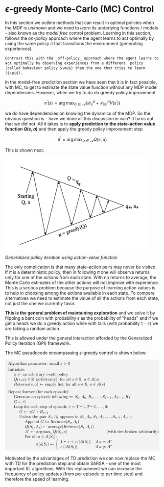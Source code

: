 # $\epsilon$-greedy Monte-Carlo (MC) Control 

In this section we outline methods that can result in optimal policies when the MDP is _unknown_ and we need to _learn_ its underlying functions / models - also known as the  _model free_ control problem. Learning in this section, follows the _on-policy_ approach where the agent learns to act optimally by using the same policy $\pi$ that transitions the environment (generating experiences). 

```{note}
Contrast this with the _off-policy_ approach where the agent learns to act optimally by observing experiences from a different  policy (called behaviour policy $\mu$) than the one that tries to learn ($\pi$).   
```

In the model-free prediction section we have seen that it is in fact possible, with MC, to get to estimate the state value function without any MDP model dependencies. However, when we try to do do greedy policy improvement 

$$\pi^\prime(s) = \arg \max_{a \in \mathcal A} (\mathcal R_s^a + \mathcal P_{ss^\prime}^a V(s^\prime))$$

we do have dependencies on knowing the dynamics of the MDP. So the obvious question is - have we done all this discussion in vain? It turns out that we did not. All it takes is to **apply prediction to the state-action value function $Q(s,a)$** and then apply the greedy policy improvement step

$$\pi^\prime = \arg \max_{a \in \mathcal A} Q(s,a)$$

This is shown next: 

![generalized-policy-iteration](images/generalized-policy-iteration.png)

*Generalized policy iteration using action-value function*

The only complication is that many state–action pairs may never be visited.  If $π$ is a deterministic policy, then in following $π$ one will observe returns only for one of the actions from each state.  With no returns to average, the Monte Carlo estimates of the other actions will not improve with experience.  This is a serious problem because the purpose of learning action values is to help in choosing among the actions available in each state.  To compare alternatives we need to estimate the value of all the actions from each state, not just the one we currently favor. 

**This is the general problem of maintaining exploration** and we solve it by flipping a bent coin with probability $\epsilon$ as the probability of "heads" and if we get a heads we do a greedy action while with tails (with probability $1-\epsilon$) we are taking a random action.   

This is allowed under the general interaction afforded by the Generalized Policy Iteration (GPI) framework. 

The MC pseudocode encompassing $\epsilon$-greedy control is shown below:

![mc-pseudocode](images/mc-epsilon-greedy-pseudocode.png)

Motivated by the advantages of TD prediction we can now replace the MC with TD for the prediction step and obtain SARSA - one of the most important RL algorithms. With this replacement we can increase the frequency of policy updates (from per episode to per time step) and therefore the speed of learning.